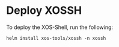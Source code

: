 # Deploy XOSSH

To deploy the XOS-Shell, run the following:

```shell
helm install xos-tools/xossh -n xossh
```
